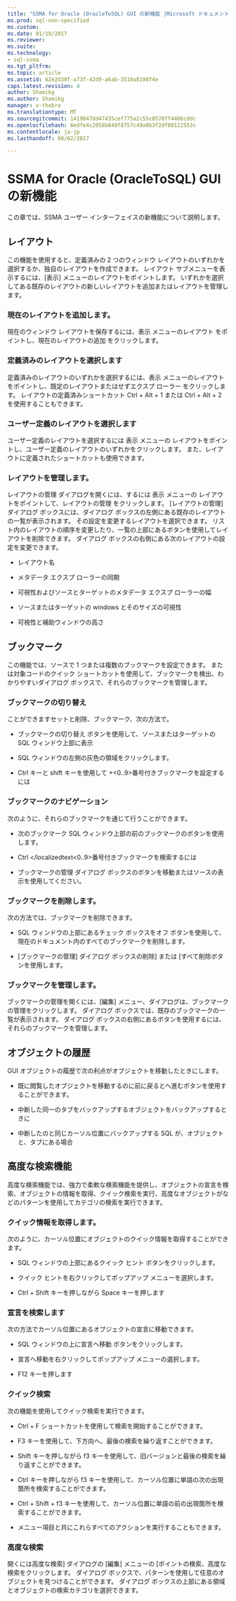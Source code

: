 ```yaml
---
title: "SSMA for Oracle (OracleToSQL) GUI の新機能 |Microsoft ドキュメント"
ms.prod: sql-non-specified
ms.custom: 
ms.date: 01/19/2017
ms.reviewer: 
ms.suite: 
ms.technology:
- sql-ssma
ms.tgt_pltfrm: 
ms.topic: article
ms.assetid: 62e2d30f-a73f-42d9-a6ab-3510a8198f4e
caps.latest.revision: 4
author: Shamikg
ms.author: Shamikg
manager: v-thobro
ms.translationtype: MT
ms.sourcegitcommit: 1419847dd47435cef775a2c55c0578ff4406cddc
ms.openlocfilehash: 6edfe4c2058b840f8757c49a0b3f2df80122553c
ms.contentlocale: ja-jp
ms.lasthandoff: 08/02/2017

---
```

# <a name="new-gui-features-in-ssma-for-oracle-oracletosql"></a>SSMA for Oracle (OracleToSQL) GUI の新機能
この章では、SSMA ユーザー インターフェイスの新機能について説明します。  
  
## <a name="layouts"></a>レイアウト  
この機能を使用すると、定義済みの 2 つのウィンドウ レイアウトのいずれかを選択するか、独自のレイアウトを作成できます。 レイアウト サブメニューを表示するには、[表示] メニューのレイアウトをポイントします。 いずれかを選択してある既存のレイアウトの新しいレイアウトを追加またはレイアウトを管理します。  
  
### <a name="add-current-layout"></a>現在のレイアウトを追加します。  
現在のウィンドウ レイアウトを保存するには、表示 メニューのレイアウト をポイントし、現在のレイアウトの追加 をクリックします。  
  
### <a name="choose-predefined-layout"></a>定義済みのレイアウトを選択します  
定義済みのレイアウトのいずれかを選択するには、表示 メニューのレイアウト をポイントし、既定のレイアウトまたはせずエクスプ ローラー をクリックします。 レイアウトの定義済みショートカット Ctrl + Alt + 1 または Ctrl + Alt + 2 を使用することもできます。  
  
### <a name="choose-user-defined-layout"></a>ユーザー定義のレイアウトを選択します  
ユーザー定義のレイアウトを選択するには 表示 メニューの レイアウトをポイントし、ユーザー定義のレイアウトのいずれかをクリックします。 また、レイアウトに定義されたショートカットも使用できます。  
  
### <a name="manage-layouts"></a>レイアウトを管理します。  
レイアウトの管理 ダイアログを開くには、するには 表示 メニューの レイアウトをポイントして、レイアウトの管理 をクリックします。 [レイアウトの管理] ダイアログ ボックスには、ダイアログ ボックスの左側にある既存のレイアウトの一覧が表示されます。 その設定を変更するレイアウトを選択できます。 リスト内のレイアウトの順序を変更したり、一覧の上部にあるボタンを使用してレイアウトを削除できます。 ダイアログ ボックスの右側にある次のレイアウトの設定を変更できます。  
  
-   レイアウト名  
  
-   メタデータ エクスプ ローラーの同期  
  
-   可視性およびソースとターゲットのメタデータ エクスプ ローラーの幅  
  
-   ソースまたはターゲットの windows とそのサイズの可視性  
  
-   可視性と補助ウィンドウの高さ  
  
## <a name="bookmarks"></a>ブックマーク  
この機能では、ソースで 1 つまたは複数のブックマークを設定できます。 または対象コードのクイック ショートカットを使用して、ブックマークを検出、わかりやすいダイアログ ボックスで、それらのブックマークを管理します。  
  
### <a name="toggle-bookmark"></a>ブックマークの切り替え  
ことができますセットと削除、ブックマーク、次の方法で。  
  
-   ブックマークの切り替え ボタンを使用して、ソースまたはターゲットの SQL ウィンドウ上部に表示  
  
-   SQL ウィンドウの左側の灰色の領域をクリックします。  
  
-   Ctrl キーと shift キーを使用して +&lt;0..9&gt;番号付きブックマークを設定するには  
  
### <a name="bookmark-navigation"></a>ブックマークのナビゲーション  
次のように、それらのブックマークを通じて行うことができます。  
  
-   次のブックマーク SQL ウィンドウ上部の前のブックマークのボタンを使用します。  
  
-   Ctrl </localizedtext&lt;0..9&gt;番号付きブックマークを検索するには  
  
-   ブックマークの管理 ダイアログ ボックスのボタンを移動またはソースの表示を使用してください。  
  
### <a name="removing-bookmark"></a>ブックマークを削除します。  
次の方法では、ブックマークを削除できます。  
  
-   SQL ウィンドウの上部にあるチェック ボックスをオフ ボタンを使用して、現在のドキュメント内のすべてのブックマークを削除します。  
  
-   [ブックマークの管理] ダイアログ ボックスの削除] または [すべて削除ボタンを使用します。  
  
### <a name="manage-bookmarks"></a>ブックマークを管理します。  
ブックマークの管理を開くには、[編集] メニュー、ダイアログは、ブックマークの管理をクリックします。 ダイアログ ボックスでは、既存のブックマークの一覧が表示されます。 ダイアログ ボックスの右側にあるボタンを使用するには、それらのブックマークを管理します。  
  
## <a name="object-history"></a>オブジェクトの履歴  
GUI オブジェクトの履歴で次の利点がオブジェクトを移動したときにします。  
  
-   既に閲覧したオブジェクトを移動するのに前に戻るとへ進むボタンを使用することができます。  
  
-   中断した同一のタブをバックアップするオブジェクトをバックアップするときに  
  
-   中断したのと同じカーソル位置にバックアップする SQL が、オブジェクトと、タブにある場合  
  
## <a name="advanced-search-capabilities"></a>高度な検索機能  
高度な検索機能では、強力で柔軟な検索機能を提供し、オブジェクトの宣言を検索、オブジェクトの情報を取得、クイック検索を実行、高度なオブジェクトがなどのパターンを使用してカテゴリの検索を実行できます。  
  
### <a name="get-quick-information"></a>クイック情報を取得します。  
次のように、カーソル位置にオブジェクトのクイック情報を取得することができます。  
  
-   SQL ウィンドウの上部にあるクイック ヒント ボタンをクリックします。  
  
-   クイック ヒントを右クリックしてポップアップ メニューを選択します。  
  
-   Ctrl + Shift キーを押しながら Space キーを押します  
  
### <a name="find-declaration"></a>宣言を検索します  
次の方法でカーソル位置にあるオブジェクトの宣言に移動できます。  
  
-   SQL ウィンドウの上に宣言へ移動 ボタンをクリックします。  
  
-   宣言へ移動を右クリックしてポップアップ メニューの選択します。  
  
-   F12 キーを押します  
  
### <a name="quick-search"></a>クイック検索  
次の機能を使用してクイック検索を実行できます。  
  
-   Ctrl + F ショートカットを使用して検索を開始することができます。  
  
-   F3 キーを使用して、下方向へ、最後の検索を繰り返すことができます。  
  
-   Shift キーを押しながら f3 キーを使用して、旧バージョンと最後の検索を繰り返すことができます。  
  
-   Ctrl キーを押しながら f3 キーを使用して、カーソル位置に単語の次の出現箇所を検索することができます。  
  
-   Ctrl + Shift + f3 キーを使用して、カーソル位置に単語の前の出現箇所を検索することができます。  
  
-   メニュー項目と共にこれらすべてのアクションを実行することもできます。  
  
### <a name="advanced-search"></a>高度な検索  
開くには高度な検索] ダイアログの [編集] メニューの [ポイントの検索、高度な検索をクリックします。 ダイアログ ボックスで、パターンを使用して任意のオブジェクトを見つけることができます。 ダイアログ ボックスの上部にある領域とオブジェクトの検索カテゴリを選択できます。  
  

